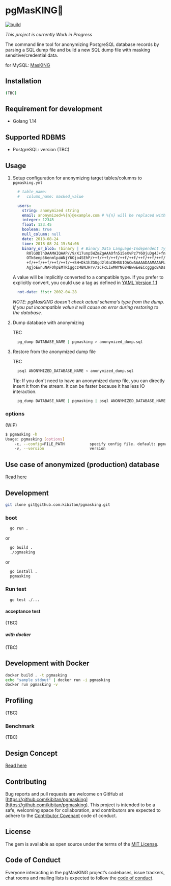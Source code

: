 # pgMasKING🤴

[![build](https://github.com/kibitan/pgmasking/workflows/build/badge.svg?branch=master)](https://github.com/kibitan/pgmasking/actions?query=workflow%3Abuild+branch%3Amaster)

*This project is currently Work in Progress*

The command line tool for anonymizing PostgreSQL database records by parsing a SQL dump file and build a new SQL dump file with masking sensitive/credential data.

for MySQL: [MasKING](https://github.com/kibitan/masking)

## Installation

```bash
(TBC)
```

## Requirement for development

* Golang 1.14

## Supported RDBMS

* PostgreSQL: version (TBC)

## Usage

1. Setup configuration for anonymizing target tables/columns to `pgmasking.yml`

    ```yaml
      # table_name:
      #   column_name: masked_value

      users:
        string: anonymized string
        email: anonymized+%{n}@example.com # %{n} will be replaced with sequential number
        integer: 12345
        float: 123.45
        boolean: true
        null_column: null
        date: 2018-08-24
        time: 2018-08-24 15:54:06
        binary_or_blob: !binary | # Binary Data Language-Independent Type for YAML™ Version 1.1: http://yaml.org/type/binary.html
          R0lGODlhDAAMAIQAAP//9/X17unp5WZmZgAAAOfn515eXvPz7Y6OjuDg4J+fn5
          OTk6enp56enmlpaWNjY6Ojo4SEhP/++f/++f/++f/++f/++f/++f/++f/++f/+
          +f/++f/++f/++f/++f/++SH+Dk1hZGUgd2l0aCBHSU1QACwAAAAADAAMAAAFLC
          AgjoEwnuNAFOhpEMTRiggcz4BNJHrv/zCFcLiwMWYNG84BwwEeECcgggoBADs=
    ```

    A value will be implicitly converted to a compatible type. If you prefer to explicitly convert, you could use a tag as defined in [YAML Version 1.1](http://yaml.org/spec/current.html#id2503753)

    ```yaml
      not-date: !!str 2002-04-28
    ```

    *NOTE: pgMasKING doesn't check actual schema's type from the dump. If you put incompatible value it will cause an error during restoring to the database.*

1. Dump database with anonymizing

    TBC

    ```bash
      pg_dump DATABASE_NAME | pgmasking > anonymized_dump.sql
    ```

1. Restore from the anonymized dump file

    TBC

    ```bash
      psql ANONYMIZED_DATABASE_NAME < anonymized_dump.sql
    ```

    Tip: If you don't need to have an anonymized dump file, you can directly insert it from the stream. It can be faster because it has less IO interaction.

      ```bash
        pg_dump DATABASE_NAME | pgmasking | psql ANONYMIZED_DATABASE_NAME
      ```

### options

(WIP)

```bash
$ pgmasking -h
Usage: pgmasking [options]
    -c, --config=FILE_PATH           specify config file. default: pgmasking.yml
    -v, --version                    version
```

## Use case of anonymized (production) database

[Read here](https://github.com/kibitan/masking#use-case-of-anonymized-production-database)

## Development

```bash
git clone git@github.com:kibitan/pgmasking.git
```

### boot

```bash
  go run .
```

or

```bash
  go build .
  ./pgmasking
```

or

```bash
  go install .
  pgmasking
```

### Run test

```bash
  go test ./...
```

#### acceptance test

(TBC)

##### with docker

(TBC)

## Development with Docker

```bash
docker build . -t pgmasking
echo "sample stdout" | docker run -i pgmasking
docker run pgmasking -v
```

## Profiling

(TBC)

### Benchmark

(TBC)

## Design Concept

[Read here](https://github.com/kibitan/masking#design-concept)

## Contributing

Bug reports and pull requests are welcome on GitHub at [https://github.com/kibitan/pgmasking](https://github.com/kibitan/pgmasking).
This project is intended to be a safe, welcoming space for collaboration, and contributors are expected to adhere to the [Contributor Covenant](http://contributor-covenant.org) code of conduct.

## License

The gem is available as open source under the terms of the [MIT License](https://opensource.org/licenses/MIT).

## Code of Conduct

Everyone interacting in the pgMasKING project’s codebases, issue trackers, chat rooms and mailing lists is expected to follow the [code of conduct](https://github.com/kibitan/masking/blob/master/CODE_OF_CONDUCT.md).
